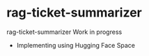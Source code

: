 # rag-ticket-summarizer
rag-ticket-summarizer
 Work in progress 
 * Implementing using Hugging Face Space 
